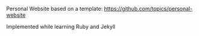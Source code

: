 Personal Website based on a template: https://github.com/topics/personal-website

Implemented while learning Ruby and Jekyll
